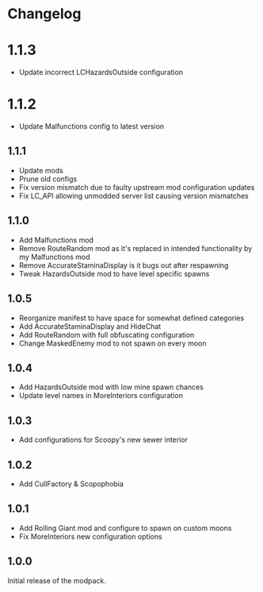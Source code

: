 
# Changelog #

# 1.1.3 #

- Update incorrect LCHazardsOutside configuration

# 1.1.2 #

- Update Malfunctions config to latest version

## 1.1.1 ##

- Update mods
- Prune old configs
- Fix version mismatch due to faulty upstream mod configuration updates
- Fix LC_API allowing unmodded server list causing version mismatches

## 1.1.0 ##

- Add Malfunctions mod
- Remove RouteRandom mod as it's replaced in intended functionality by my Malfunctions mod
- Remove AccurateStaminaDisplay is it bugs out after respawning
- Tweak HazardsOutside mod to have level specific spawns

## 1.0.5 ##

- Reorganize manifest to have space for somewhat defined categories
- Add AccurateStaminaDisplay and HideChat
- Add RouteRandom with full obfuscating configuration
- Change MaskedEnemy mod to not spawn on every moon

## 1.0.4 ##

- Add HazardsOutside mod with low mine spawn chances
- Update level names in MoreInteriors configuration

## 1.0.3 ##

- Add configurations for Scoopy's new sewer interior

## 1.0.2 ##

- Add CullFactory & Scopophobia

## 1.0.1 ##

- Add Rolling Giant mod and configure to spawn on custom moons
- Fix MoreInteriors new configuration options

## 1.0.0 ##

Initial release of the modpack.